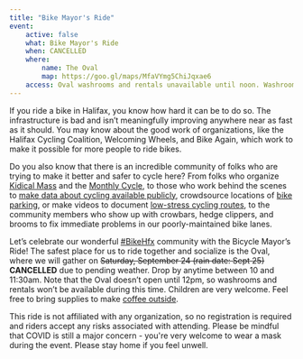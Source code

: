 ```yaml
---
title: "Bike Mayor's Ride"
event:
    active: false
    what: Bike Mayor's Ride
    when: CANCELLED
    where:
        name: The Oval
        map: https://goo.gl/maps/MfaVYmg5ChiJqxae6
    access: Oval washrooms and rentals unavailable until noon. Washroom available near the Cunard St side of the Commons. Plenty of benches next to the Oval for sitting.
---
```


If you ride a bike in Halifax, you know how hard it can be to do so. The infrastructure is bad and isn’t meaningfully improving anywhere near as fast as it should. You may know about the good work of organizations, like the Halifax Cycling Coalition, Welcoming Wheels, and Bike Again, which work to make it possible for more people to ride bikes.

Do you also know that there is an incredible community of folks who are trying to make it better and safer to cycle here? From folks who organize [Kidical Mass](https://cyclehalifax.ca/kidical-mass-rides/) and the [Monthly Cycle](https://www.instagram.com/themonthlycyclehfx/), to those who work behind the scenes to [make data about cycling available publicly](https://twitter.com/bikehfxstats), crowdsource locations of [bike parking](https://felt.com/map/Bike-Parking-Halifax-og4BOTBnT3OlCyAVDShLOC), or make videos to document [low-stress cycling routes](https://www.youtube.com/user/kewilson263doctor), to the community members who show up with crowbars, hedge clippers, and brooms to fix immediate problems in our poorly-maintained bike lanes.

Let’s celebrate our wonderful [#BikeHfx](https://twitter.com/search?q=%23bikehfx) community with the Bicycle Mayor’s Ride! The safest place for us to ride together and socialize is the Oval, where we will gather on ~~Saturday, September 24 (rain date: Sept 25)~~ **CANCELLED** due to pending weather. Drop by anytime between 10 and 11:30am. Note that the Oval doesn’t open until 12pm, so washrooms and rentals won’t be available during this time. Children are very welcome. Feel free to bring supplies to make [coffee outside](https://www.instagram.com/coffeeoutsidehfx/).

This ride is not affiliated with any organization, so no registration is required and riders accept any risks associated with attending. Please be mindful that COVID is still a major concern - you're very welcome to wear a mask during the event. Please stay home if you feel unwell.
